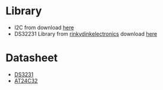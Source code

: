 # Library
* I2C from download [here](https://github.com/johnrickman/LiquidCrystal_I2C)
* DS32231 Library from [rinkydinkelectronics](http://www.rinkydinkelectronics.com/) download [here](http://www.rinkydinkelectronics.com/library.php?id=73)

# Datasheet
* [DS3231](https://datasheets.maximintegrated.com/en/ds/DS3231.pdf)
* [AT24C32](http://ww1.microchip.com/downloads/en/devicedoc/doc0336.pdf)
